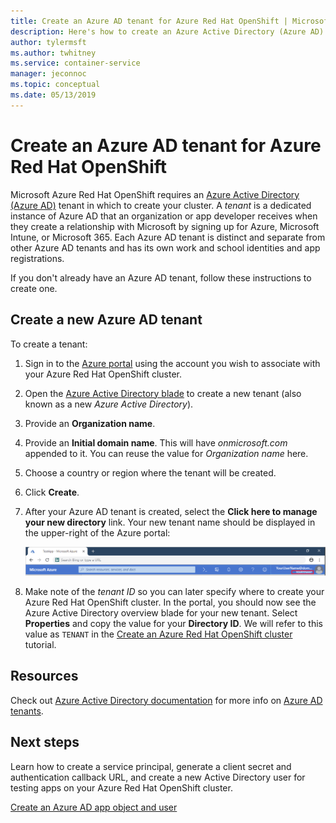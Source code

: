 ```yaml
---
title: Create an Azure AD tenant for Azure Red Hat OpenShift | Microsoft Docs
description: Here's how to create an Azure Active Directory (Azure AD) tenant to host your Microsoft Azure Red Hat OpenShift cluster.
author: tylermsft
ms.author: twhitney
ms.service: container-service
manager: jeconnoc
ms.topic: conceptual
ms.date: 05/13/2019
---
```


# Create an Azure AD tenant for Azure Red Hat OpenShift

Microsoft Azure Red Hat OpenShift requires an [Azure Active Directory (Azure AD)](https://docs.microsoft.com/azure/active-directory/develop/quickstart-create-new-tenant) tenant in which to create your cluster. A *tenant* is a dedicated instance of Azure AD that an organization or app developer receives when they create a relationship with Microsoft by signing up for Azure, Microsoft Intune, or Microsoft 365. Each Azure AD tenant is distinct and separate from other Azure AD tenants and has its own work and school identities and app registrations.

If you don't already have an Azure AD tenant, follow these instructions to create one.

## Create a new Azure AD tenant

To create a tenant:

1. Sign in to the [Azure portal](https://portal.azure.com/) using the account you wish to associate with your Azure Red Hat OpenShift cluster.
2. Open the [Azure Active Directory blade](https://portal.azure.com/#create/Microsoft.AzureActiveDirectory) to create a new tenant (also known as a new *Azure Active Directory*).
3. Provide an **Organization name**.
4. Provide an **Initial domain name**. This will have *onmicrosoft.com* appended to it. You can reuse the value for *Organization name* here.
5. Choose a country or region where the tenant will be created.
6. Click **Create**.
7. After your Azure AD tenant is created, select the **Click here to manage your new directory** link. Your new tenant name should be displayed in the upper-right of the Azure portal:  

    ![Screenshot of the portal showing the tenant name in the upper-right][tenantcallout]  

8. Make note of the *tenant ID* so you can later specify where to create your Azure Red Hat OpenShift cluster. In the portal, you should now see the Azure Active Directory overview blade for your new tenant. Select **Properties** and copy the value for your **Directory ID**. We will refer to this value as `TENANT` in the [Create an Azure Red Hat OpenShift cluster](tutorial-create-cluster.md) tutorial.

[tenantcallout]: ./media/howto-create-tenant/tenant-callout.png

## Resources

Check out [Azure Active Directory documentation](https://docs.microsoft.com/azure/active-directory/) for more info on [Azure AD tenants](https://docs.microsoft.com/azure/active-directory/develop/quickstart-create-new-tenant).

## Next steps

Learn how to create a service principal, generate a client secret and authentication callback URL, and create a new Active Directory user for testing apps on your Azure Red Hat OpenShift cluster.

[Create an Azure AD app object and user](howto-aad-app-configuration.md)